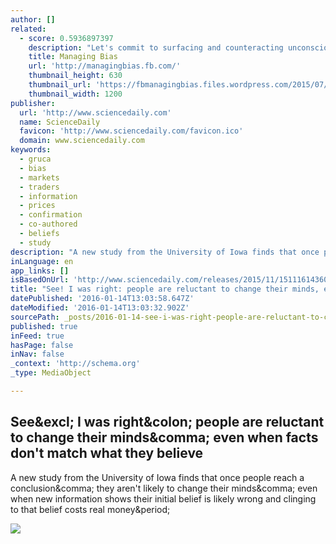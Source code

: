 ```yaml
---
author: []
related:
  - score: 0.5936897397
    description: "Let's commit to surfacing and counteracting unconscious bias to level the playing field for all of us."
    title: Managing Bias
    url: 'http://managingbias.fb.com/'
    thumbnail_height: 630
    thumbnail_url: 'https://fbmanagingbias.files.wordpress.com/2015/07/image.png'
    thumbnail_width: 1200
publisher:
  url: 'http://www.sciencedaily.com'
  name: ScienceDaily
  favicon: 'http://www.sciencedaily.com/favicon.ico'
  domain: www.sciencedaily.com
keywords:
  - gruca
  - bias
  - markets
  - traders
  - information
  - prices
  - confirmation
  - co-authored
  - beliefs
  - study
description: "A new study from the University of Iowa finds that once people reach a conclusion, they aren't likely to change their minds, even when new information shows their initial belief is likely wrong and clinging to that belief costs real money."
inLanguage: en
app_links: []
isBasedOnUrl: 'http://www.sciencedaily.com/releases/2015/11/151116143602.htm'
title: "See! I was right: people are reluctant to change their minds, even when facts don't match what they believe"
datePublished: '2016-01-14T13:03:58.647Z'
dateModified: '2016-01-14T13:03:32.902Z'
sourcePath: _posts/2016-01-14-see-i-was-right-people-are-reluctant-to-change-their-minds.md
published: true
inFeed: true
hasPage: false
inNav: false
_context: 'http://schema.org'
_type: MediaObject

---
```

<article style=""><h1>See&amp;excl; I was right&amp;colon; people are reluctant to change their minds&amp;comma; even when facts don't match what they believe</h1><p>A new study from the University of Iowa finds that once people reach a conclusion&amp;comma; they aren't likely to change their minds&amp;comma; even when new information shows their initial belief is likely wrong and clinging to that belief costs real money&amp;period;</p><img src="http://images.sciencedaily.com/2016/01/160113101121_1_180x120.jpg" /></article>